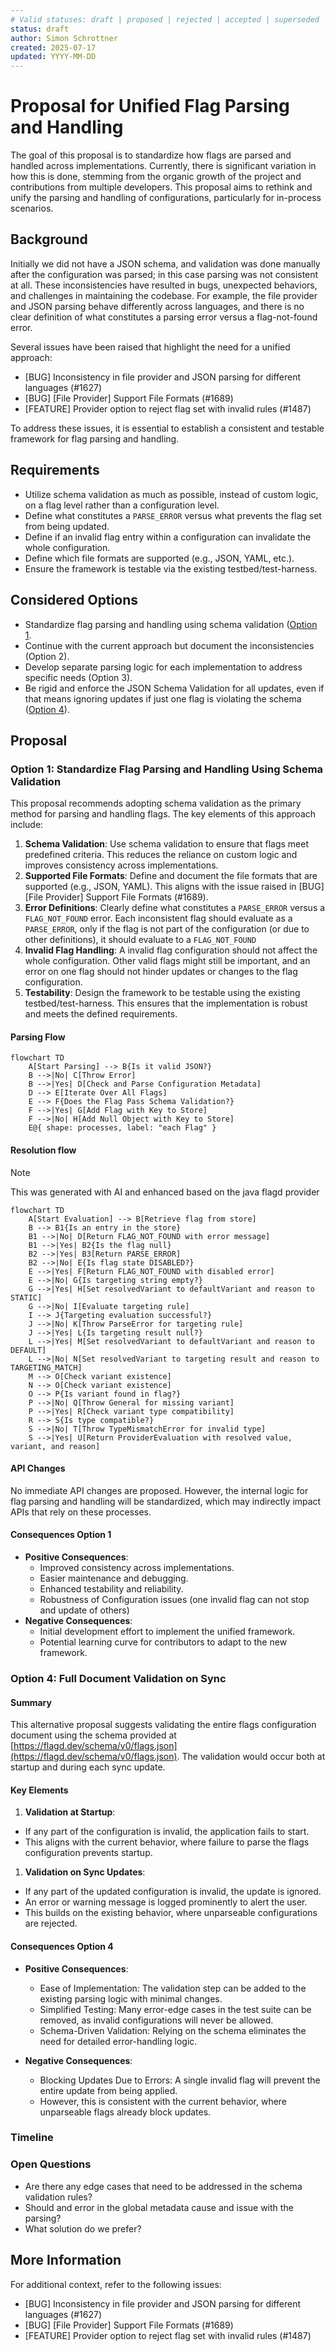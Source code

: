 ```yaml
---
# Valid statuses: draft | proposed | rejected | accepted | superseded
status: draft
author: Simon Schrottner 
created: 2025-07-17
updated: YYYY-MM-DD
---
```


# Proposal for Unified Flag Parsing and Handling

The goal of this proposal is to standardize how flags are parsed and handled across implementations. Currently, there is significant variation in how this is done, stemming from the organic growth of the project and contributions from multiple developers. This proposal aims to rethink and unify the parsing and handling of configurations, particularly for in-process scenarios.

## Background

Initially we did not have a JSON schema, and validation was done manually after the configuration was parsed; in this case parsing was not consistent at all.
These inconsistencies have resulted in bugs, unexpected behaviors, and challenges in maintaining the codebase.
For example, the file provider and JSON parsing behave differently across languages, and there is no clear definition of what constitutes a parsing error versus a flag-not-found error.

Several issues have been raised that highlight the need for a unified approach:

- [BUG] Inconsistency in file provider and JSON parsing for different languages (#1627)
- [BUG] [File Provider] Support File Formats (#1689)
- [FEATURE] Provider option to reject flag set with invalid rules (#1487)

To address these issues, it is essential to establish a consistent and testable framework for flag parsing and handling.

## Requirements

- Utilize schema validation as much as possible, instead of custom logic, on a flag level rather than a configuration level.
- Define what constitutes a `PARSE_ERROR` versus what prevents the flag set from being updated.
- Define if an invalid flag entry within a configuration can invalidate the whole configuration.
- Define which file formats are supported (e.g., JSON, YAML, etc.).
- Ensure the framework is testable via the existing testbed/test-harness.

## Considered Options

- Standardize flag parsing and handling using schema validation ([Option 1](#option-1-standardize-flag-parsing-and-handling-using-schema-validation).
- Continue with the current approach but document the inconsistencies (Option 2).
- Develop separate parsing logic for each implementation to address specific needs (Option 3).
- Be rigid and enforce the JSON Schema Validation for all updates, even if that means ignoring updates if just one flag is violating the schema ([Option 4](#option-4-full-document-validation-on-sync)).

## Proposal

### Option 1: Standardize Flag Parsing and Handling Using Schema Validation

This proposal recommends adopting schema validation as the primary method for parsing and handling flags. The key elements of this approach include:

1. **Schema Validation**: Use schema validation to ensure that flags meet predefined criteria. This reduces the reliance on custom logic and improves consistency across implementations.
2. **Supported File Formats**: Define and document the file formats that are supported (e.g., JSON, YAML). This aligns with the issue raised in [BUG] [File Provider] Support File Formats (#1689).
3. **Error Definitions**: Clearly define what constitutes a `PARSE_ERROR` versus a `FLAG_NOT_FOUND` error. Each inconsistent flag should evaluate as a `PARSE_ERROR`, only if the flag is not part of the configuration (or due to other definitions), it should evaluate to a `FLAG_NOT_FOUND`
4. **Invalid Flag Handling**: A invalid flag configuration should not affect the whole configuration. Other valid flags might still be important, and an error on one flag should not hinder updates or changes to the flag configuration.
5. **Testability**: Design the framework to be testable using the existing testbed/test-harness. This ensures that the implementation is robust and meets the defined requirements.

#### Parsing Flow

```mermaid
flowchart TD
    A[Start Parsing] --> B{Is it valid JSON?}
    B -->|No| C[Throw Error]
    B -->|Yes| D[Check and Parse Configuration Metadata]
    D --> E[Iterate Over All Flags]
    E --> F{Does the Flag Pass Schema Validation?}
    F -->|Yes| G[Add Flag with Key to Store]
    F -->|No| H[Add Null Object with Key to Store]
    E@{ shape: processes, label: "each Flag" }
```

#### Resolution flow

> [!NOTE]
> This was generated with AI and enhanced based on the java flagd provider

```mermaid
flowchart TD
    A[Start Evaluation] --> B[Retrieve flag from store]
    B --> B1{Is an entry in the store}
    B1 -->|No| D[Return FLAG_NOT_FOUND with error message]
    B1 -->|Yes| B2{Is the flag null}
    B2 -->|Yes| B3[Return PARSE_ERROR]
    B2 -->|No| E{Is flag state DISABLED?}
    E -->|Yes| F[Return FLAG_NOT_FOUND with disabled error]
    E -->|No| G{Is targeting string empty?}
    G -->|Yes| H[Set resolvedVariant to defaultVariant and reason to STATIC]
    G -->|No| I[Evaluate targeting rule]
    I --> J{Targeting evaluation successful?}
    J -->|No| K[Throw ParseError for targeting rule]
    J -->|Yes| L{Is targeting result null?}
    L -->|Yes| M[Set resolvedVariant to defaultVariant and reason to DEFAULT]
    L -->|No| N[Set resolvedVariant to targeting result and reason to TARGETING_MATCH]
    M --> O[Check variant existence]
    N --> O[Check variant existence]
    O --> P{Is variant found in flag?}
    P -->|No| Q[Throw General for missing variant]
    P -->|Yes| R[Check variant type compatibility]
    R --> S{Is type compatible?}
    S -->|No| T[Throw TypeMismatchError for invalid type]
    S -->|Yes| U[Return ProviderEvaluation with resolved value, variant, and reason]

```

#### API Changes

No immediate API changes are proposed. However, the internal logic for flag parsing and handling will be standardized, which may indirectly impact APIs that rely on these processes.

#### Consequences Option 1

- **Positive Consequences**:
    - Improved consistency across implementations.
    - Easier maintenance and debugging.
    - Enhanced testability and reliability.
    - Robustness of Configuration issues (one invalid flag can not stop and update of others)
- **Negative Consequences**:
    - Initial development effort to implement the unified framework.
    - Potential learning curve for contributors to adapt to the new framework.

### Option 4: Full Document Validation on Sync

#### Summary

This alternative proposal suggests validating the entire flags configuration document using the schema provided at [https://flagd.dev/schema/v0/flags.json](https://flagd.dev/schema/v0/flags.json). The validation would occur both at startup and during each sync update.

#### Key Elements

1. **Validation at Startup**:

- If any part of the configuration is invalid, the application fails to start.
- This aligns with the current behavior, where failure to parse the flags configuration prevents startup.

1. **Validation on Sync Updates**:

- If any part of the updated configuration is invalid, the update is ignored.
- An error or warning message is logged prominently to alert the user.
- This builds on the existing behavior, where unparseable configurations are rejected.

#### Consequences Option 4

- **Positive Consequences**:
    - Ease of Implementation: The validation step can be added to the existing parsing logic with minimal changes.
    - Simplified Testing: Many error-edge cases in the test suite can be removed, as invalid configurations will never be allowed.
    - Schema-Driven Validation: Relying on the schema eliminates the need for detailed error-handling logic.

- **Negative Consequences**:
    - Blocking Updates Due to Errors: A single invalid flag will prevent the entire update from being applied.
    - However, this is consistent with the current behavior, where unparseable flags already block updates.

### Timeline

### Open Questions

- Are there any edge cases that need to be addressed in the schema validation rules?
- Should and error in the global metadata cause and issue with the parsing?
- What solution do we prefer?

## More Information

For additional context, refer to the following issues:

- [BUG] Inconsistency in file provider and JSON parsing for different languages (#1627)
- [BUG] [File Provider] Support File Formats (#1689)
- [FEATURE] Provider option to reject flag set with invalid rules (#1487)
